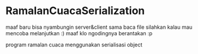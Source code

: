 RamalanCuacaSerialization
=========================
maaf baru bisa nyambungin server&client sama baca file 
silahkan kalau mau mencoba melanjutkan :)
maaf klo ngodingnya berantakan :p

program ramalan cuaca menggunakan serialisasi object
